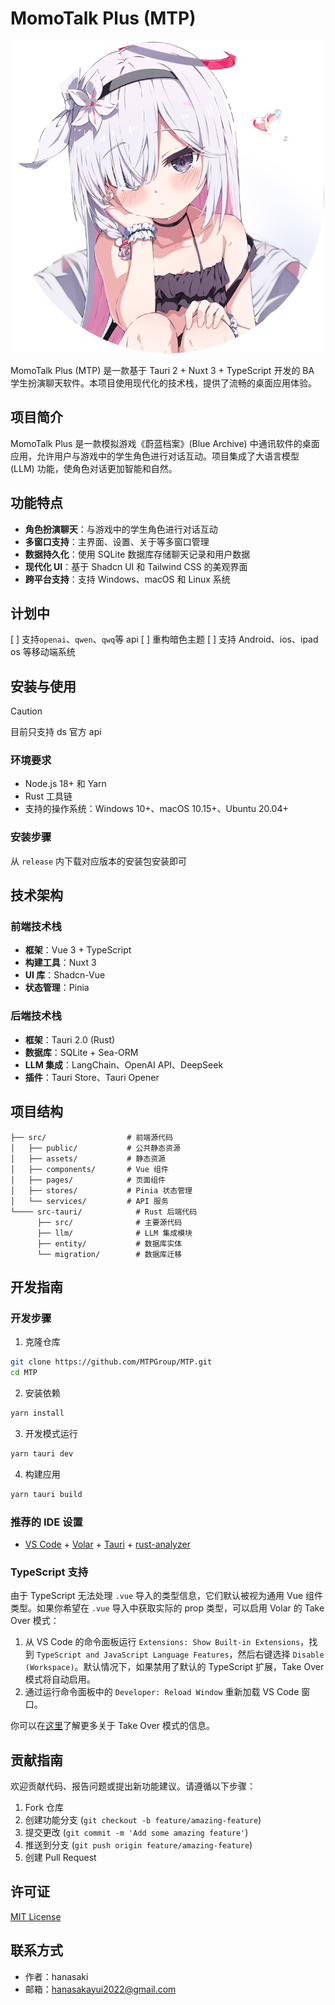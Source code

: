 # MomoTalk Plus (MTP)

<div align="center">

![MTP Logo](./src-tauri/icon.png)

</div>

MomoTalk Plus (MTP) 是一款基于 Tauri 2 + Nuxt 3 + TypeScript 开发的 BA 学生扮演聊天软件。本项目使用现代化的技术栈，提供了流畅的桌面应用体验。

## 项目简介

MomoTalk Plus 是一款模拟游戏《蔚蓝档案》(Blue Archive) 中通讯软件的桌面应用，允许用户与游戏中的学生角色进行对话互动。项目集成了大语言模型 (LLM) 功能，使角色对话更加智能和自然。

## 功能特点

- **角色扮演聊天**：与游戏中的学生角色进行对话互动
- **多窗口支持**：主界面、设置、关于等多窗口管理
- **数据持久化**：使用 SQLite 数据库存储聊天记录和用户数据
- **现代化 UI**：基于 Shadcn UI 和 Tailwind CSS 的美观界面
- **跨平台支持**：支持 Windows、macOS 和 Linux 系统

## 计划中

[ ] 支持`openai`、`qwen`、`qwq`等 api
[ ] 重构暗色主题
[ ] 支持 Android、ios、ipad os 等移动端系统

## 安装与使用

> [!Caution]
> 目前只支持 ds 官方 api

### 环境要求

- Node.js 18+ 和 Yarn
- Rust 工具链
- 支持的操作系统：Windows 10+、macOS 10.15+、Ubuntu 20.04+

### 安装步骤

从 `release` 内下载对应版本的安装包安装即可

## 技术架构

### 前端技术栈

- **框架**：Vue 3 + TypeScript
- **构建工具**：Nuxt 3
- **UI 库**：Shadcn-Vue
- **状态管理**：Pinia

### 后端技术栈

- **框架**：Tauri 2.0 (Rust)
- **数据库**：SQLite + Sea-ORM
- **LLM 集成**：LangChain、OpenAI API、DeepSeek
- **插件**：Tauri Store、Tauri Opener

## 项目结构

```
├── src/                  # 前端源代码
│   ├── public/           # 公共静态资源
│   ├── assets/           # 静态资源
│   ├── components/       # Vue 组件
│   ├── pages/            # 页面组件
│   ├── stores/           # Pinia 状态管理
│   └── services/         # API 服务
└──── src-tauri/            # Rust 后端代码
      ├── src/              # 主要源代码
      ├── llm/              # LLM 集成模块
      ├── entity/           # 数据库实体
      └── migration/        # 数据库迁移
```

## 开发指南

### 开发步骤

1. 克隆仓库

```bash
git clone https://github.com/MTPGroup/MTP.git
cd MTP
```

2. 安装依赖

```bash
yarn install
```

3. 开发模式运行

```bash
yarn tauri dev
```

4. 构建应用

```bash
yarn tauri build
```

### 推荐的 IDE 设置

- [VS Code](https://code.visualstudio.com/) + [Volar](https://marketplace.visualstudio.com/items?itemName=Vue.volar) + [Tauri](https://marketplace.visualstudio.com/items?itemName=tauri-apps.tauri-vscode) + [rust-analyzer](https://marketplace.visualstudio.com/items?itemName=rust-lang.rust-analyzer)

### TypeScript 支持

由于 TypeScript 无法处理 `.vue` 导入的类型信息，它们默认被视为通用 Vue 组件类型。如果你希望在 `.vue` 导入中获取实际的 prop 类型，可以启用 Volar 的 Take Over 模式：

1. 从 VS Code 的命令面板运行 `Extensions: Show Built-in Extensions`，找到 `TypeScript and JavaScript Language Features`，然后右键选择 `Disable (Workspace)`。默认情况下，如果禁用了默认的 TypeScript 扩展，Take Over 模式将自动启用。
2. 通过运行命令面板中的 `Developer: Reload Window` 重新加载 VS Code 窗口。

你可以在[这里](https://github.com/johnsoncodehk/volar/discussions/471)了解更多关于 Take Over 模式的信息。

## 贡献指南

欢迎贡献代码、报告问题或提出新功能建议。请遵循以下步骤：

1. Fork 仓库
2. 创建功能分支 (`git checkout -b feature/amazing-feature`)
3. 提交更改 (`git commit -m 'Add some amazing feature'`)
4. 推送到分支 (`git push origin feature/amazing-feature`)
5. 创建 Pull Request

## 许可证

[MIT License](LICENSE)

## 联系方式

- 作者：hanasaki
- 邮箱：hanasakayui2022@gmail.com
